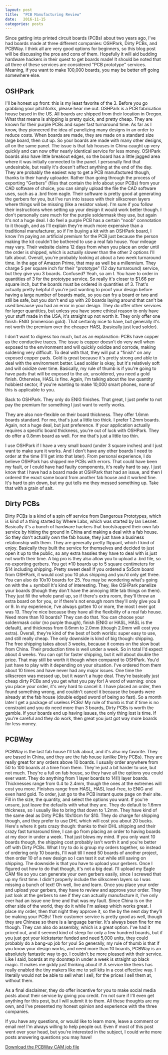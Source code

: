 ```yaml
---
layout: post
title:  "PCB Manufacturing Review"
date:   2016-11-15
categories: posts
---
```



Since getting into printed circuit boards (PCBs) about two years ago, I've had boards made at three different companies: OSHPark, Dirty PCBs, and PCBWay. I think all are very good options for beginners, so this blog post will be discussing the pros and cons of them. Hopefully it will aid budding hardware hackers in their quest to get boards made! It should be noted that all three of these services are considered "PCB prototype" services. Meaning, if you want to make 100,000 boards, you may be better off going somewhere else.

## OSHPark

I'll be honest up front: this is my least favorite of the 3. Before you go grabbing your pitchforks, please hear me out. OSHPark is a PCB fabrication house based in the US. All boards are shipped from their location in Oregon. What that means is shipping is pretty quick, and pretty cheap. They are known for their purple PCBs and super fast turnaround time. As far as I know, they pioneered the idea of panelizing many designs in an order to reduce costs. When boards are made, they are made on a standard size large board, then cut up. So your boards are made with many other designs, all on the same panel. The issue is that fab houses in China caught up very quickly and can now offer nearly identical service for less money. OSHPark boards also have little breakout edges, so the board has a little jagged area where it was initially connected to the panel. I personally find that undesirable, but really it's doesn't affect anything at the end of the day. They are probably the easiest way to get a PCB manufactured though, thanks to their handy uploader. Rather than going through the process of exporting "Gerbers" (files that contain the info about your PCBs) from your CAD software of choice, you can simply upload the file the CAD software uses, such as a .brd from eagle. Their software is pretty good at generating the gerbers for you, but I've run into issues with their silkscreen layers where things will be missing (like a resistor value). I'm sure if you follow their instructions when setting up your design it would work better though. I don't personally care much for the purple soldermask they use, but again it's not a huge deal. I do feel a purple PCB has a certain "noob" connotation to it though, and as I'll explain they're much more expensive than a traditional manufacturer, so if I'm buying a kit with an OSHPark board, I know I'm paying an artificial premium for the PCB just because the person making the kit couldn't be bothered to use a real fab house. Your mileage may vary. Their website claims 12 days from when you place an order until the order is shipped, which is actually slower than the other 2 options I'll talk about. Overall, you're probably looking at about a two week turnaround time. In the age of Amazon Prime, that may as well be a millennium. They charge 5 per square inch for their "prototype" (12 day turnaround) service, but they give you 3 boards. Confused? Yeah, so am I. You have to order in quantities of 3 for the prototype service. So really it's closer to $1.66 per square inch, but the boards must be ordered in quantities of 3. That's actually pretty helpful if you're just wanting to proof your design before having a large number of boards made, so you can fry a board or two and still be safe, but you don't end up with 20 boards laying around that can't be used because you had an error in your design. They do offer other services for larger quantities, but unless you have some ethical reason to only have your stuff made in the USA, it's straight up not worth it. They only offer one finish: ENIG (immersion gold). That certainly nice to have, but generally it's not worth the premium over the cheaper HASL (basically just lead solder).

I don't want to digress too much, but as an explanation: PCBs have copper as the conductive traces. The issue is copper doesn't do very well when exposed to the environment and will quickly oxidize and corrode, making soldering very difficult. To deal with that, they will put a "finish" on any exposed copper pads. Gold is great because it's pretty strong and able to deal with the environment better. Lead solder is okay, but it's relatively soft and will oxidize over time. Basically, my rule of thumb is if you're going to have pads that will be exposed to the air, unsoldered, you need a gold finish. Otherwise, HASL is fine. Again, I'm talking about the low quantity hobbiest sector, if you're wanting to make 10,000 smart phones, none of this is applicable to you.

Back to OSHPark. They only do ENIG finishes. That great, I just prefer to not pay the premium for something I just want to verify works.

They are also non-flexible on their board thickness. They offer 1.6mm boards standard. For me, that's just a little too thick. I prefer 1.2mm boards. Again, not a huge deal, but just preference. If your application actually requires a specific board thickness, you're out of luck with OSHPark. They do offer a 0.8mm board as well. For me that's just a little too thin.

I use OSHPark if I have a very small board (under 3 square inches) and I just want to make sure it works. And I don't have any other boards I need to order at the time (I'll get into that later). From personal experience, I do believe OSHPark has shipped me PCBs with errors. That could have been my fault, or I could have had faulty components, it's really hard to say. I just know that I have had a board made at OSHPark that had an issue, and then I ordered the exact same board from another fab house and it worked fine. It's hard to pin down, but my gut tells me they messed something up. Take that with a grain of salt.

## Dirty PCBs

Dirty PCBs is a kind of a spin off service from Dangerous Prototypes, which is kind of a thing started by Where Labs, which was started by Ian Lesnet. Basically it's a bunch of hardware hackers that bootstrapped their own fab service by hitting the ground in China and making a deal with a fab house. So they don't actually own the fab house, they just have a business relationship with them. They are generally pretty flippant, which I kind of enjoy. Basically they built the service for themselves and decided to just open it up to the public, so any extra hassles they have to deal with is just not worth their time. A big pro is they also allow you to upload a .brd file, so no exporting gerbers. You get ±10 boards up to 5 square centimeters for $14 including shipping. Pretty sweet deal! If you ordered a 5x5cm board from OSHPark, it would cost you 10 plus shipping and you'd only get three. You can also do 10x10 boards for 25. You may be wondering what's going on with the ± symbol! It's kind of interesting. They, like OSHPark panelize your boards (though they don't have the annoying little tab things on them). They just fill the whole panel up, so if there's extra room, they'll throw an extra board on for you, or if there's not enough room they'll only give you 8 or 9. In my experience, I've always gotten 10 or more, the most I ever got was 13. They're nice because they have all the flexibility of a real fab house. Need more than 10 boards? They can do that. You can choose your soldermask color (no purple though), finish (ENIG or HASL, HASL is the default), and thickness from 0.6mm to 2.0mm (though 2.0mm will cost you extra). Overall, they're kind of the best of both worlds: super easy to use, and still really cheap. The only downside is kind of big though: shipping. The free shipping takes about 3 weeks, because it comes on the slow boat from China. Their production time is well under a week. So in total I'd expect about 4 weeks. You can opt for faster shipping, but it will about double the price. That may still be worth it though when compared to OSHPark. You'd just have to play with it depending on your situation. I've ordered from them about 10 times and have never had any major issues. One time the silkscreen was messed up, but it wasn't a huge deal. They're basically just cheap dirty PCBs and you get what you pay for! A word of warning: once you place your order, it's very hard to cancel it. I have placed an order, then found something wrong, and couldn't cancel it because the boards were already at the fab house (double edged sword of being so fast). So a month later I get a package of useless PCBs! My rule of thumb is that if time is no constraint and you do need more than 3 boards, Dirty PCBs is worth the gamble. If your boards end up having issues, the only thing lost is time. If you're careful and they do work, then great you just got way more boards for less money.

## PCBWay

PCBWay is the last fab house I'll talk about, and it's also my favorite. They are based in China, and they are the fab house (unlike Dirty PCBs). They are really great for any orders above 10 boards. I usually order anywhere from 50 to 100 boards at a time from them. They're just a bit harder to use, but not much. They're a full on fab house, so they have all the options you could ever want. They do anything from 1 layer boards to 14(!) layer boards. Thicknesses range from 0.4 to 2.4mm, though the ones at the extremes will cost you more. Finishes range from HASL, HASL lead-free, to ENIG and even hard gold. To order, just go to the PCB instant quote page on their site. Fill in the size, the quantity, and select the options you want. If you're unsure, just leave the defaults with what they are. They do default to 1.6mm thickness, so I usually like to bring that down to 1.2mm. They have kind of the same deal as Dirty PCBs 10x10cm for $10. They do charge for shipping though, and they prefer to use DHL which will cost you about 20 bucks. Here's where it gets crazy though: thanks to their DHL shipping and their crazy fast turnaround time, I can go from placing an order to having boards at my door in under a week. That just blows my mind. If you only want 10 boards though, the shipping cost probably isn't worth it and you're better off with Dirty PCBs. What I try to do is group my orders together, so instead of ordering only 10 boards, I'll wait till I need 50 boards of another project, then order 10 of a new design so I can test it out while still saving on shipping. The downside is that you have to upload your gerbers. Once I figured out how to do that though, it's not a big deal. I'll upload my Eagle CAM file so you can generate your own gerbers easily, since I screwed that up my first time. I didn't properly include the silkscreen layers so I was missing a bunch of text! Oh well, live and learn. Once you place your order and upload your gerbers, they have to review and approve your order. They just look at the gerbers to see if they can actually manufacture it, I've only ever had an issue one time and that was my fault. Since China is on the other side of the world, they do it while I'm asleep which works great. I place my order, then that night they approve it, so the by the next day they'll be making your PCBs! Their customer service is pretty good as well, though they are Chinese so there is a language barrier. It's always been fine for me though. They can also do assembly, which is a great option. I've had it priced out, and it seemed kind of steep for only a few hundred boards, but if you just got your kickstarter funded and need 5,000 units, they could probably do a bang-up job for you! So generally, my rule of thumb is that if you know your design works, and need more than 10 boards, PCBWay is an absolutely fantastic way to go. I couldn't be more pleased with their service. Like I said, boards at my doorstep in under a week is straight up black magic. It makes me giddy just thinking about it! A service like theirs has really enabled the tiny makers like me to sell kits in a cost effective way. I literally would not be able to sell what I sell, for the prices I sell them at, without them.

As a final disclaimer, they do offer incentive for you to make social media posts about their service by giving you credit. I'm not sure if I'll even get anything for this post, but I will submit it to them. All these thoughts are my own, and I've presented my honest opinion and experience with the three companies.

If you have any questions, or would like to learn more, leave a comment or email me! I'm always willing to help people out. Even if most of this post went over your head, but you're interested in the subject, I could write more posts answering questions you may have!

[Download the PCBWay CAM job file](http://catskull.net/public/files/pcbway.cam)
